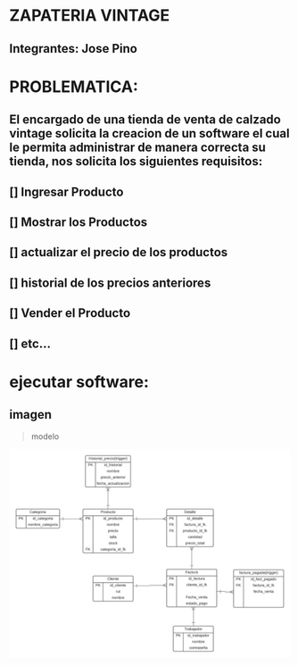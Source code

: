 # ZAPATERIA VINTAGE 

## Integrantes: Jose Pino


# PROBLEMATICA:
## El encargado de una tienda de venta  de calzado vintage solicita la creacion de un software el cual le permita  administrar de manera correcta su tienda, nos solicita los siguientes requisitos:

## [] Ingresar Producto
## [] Mostrar los Productos
## [] actualizar el precio de los productos
## [] historial de los precios anteriores  
## [] Vender el Producto
## [] etc...


# ejecutar software:



## imagen 

> modelo 

![modelo](imagen/modelo_R.jpeg)










